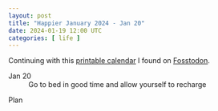 ```yaml
---
layout: post
title: "Happier January 2024 - Jan 20"
date: 2024-01-19 12:00 UTC
categories: [ life ]
---
```


Continuing with this [printable calendar] I found on [Fosstodon].

  [printable calendar]: https://actionforhappiness.org/sites/default/files/calendar_download/pdf/Jan%202024.pdf
  [Fosstodon]: https://fosstodon.org

<dl>
  <dt>Jan 20</dt>
  <dd>Go to bed in good time and allow yourself to recharge</dd>
</dl>

<dl>
  <dt>Plan</dt>
  <dd></dd>
</dl>

